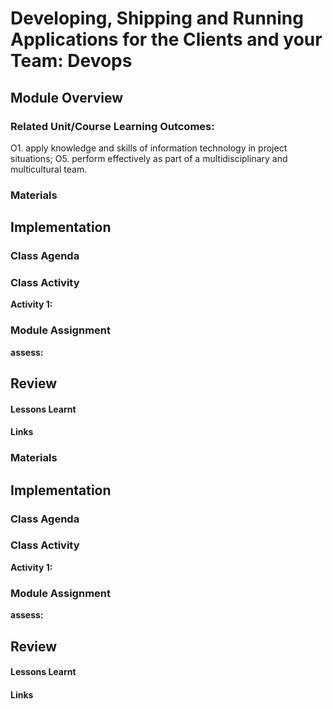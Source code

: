 # Developing, Shipping and Running Applications for the Clients and your Team: Devops

## Module Overview



### Related Unit/Course Learning Outcomes:
O1. apply knowledge and skills of information technology in project situations;
O5. perform effectively as part of a multidisciplinary and multicultural team.

### Materials

## Implementation

### Class Agenda


### Class Activity

**Activity 1:** 


### Module Assignment

**assess:** 

## Review
#### Lessons Learnt
#### Links
### Materials

## Implementation

### Class Agenda


### Class Activity

**Activity 1:** 


### Module Assignment

**assess:** 

## Review
#### Lessons Learnt
#### Links
